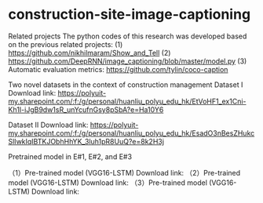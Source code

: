 # construction-site-image-captioning
Related projects
The python codes of this research was developed based on the previous related projects:
(1) https://github.com/nikhilmaram/Show_and_Tell
(2) https://github.com/DeepRNN/image_captioning/blob/master/model.py
(3) Automatic evaluation metrics: https://github.com/tylin/coco-caption

Two novel datasets in the context of construction management
Dataset I Download link: https://polyuit-my.sharepoint.com/:f:/g/personal/huanliu_polyu_edu_hk/EtVoHF1_ex1Cni-Kh1I-iJgB9dw1sR_unYcufnGsy8pSbA?e=Ha10Y6

Dataset II Download link: https://polyuit-my.sharepoint.com/:f:/g/personal/huanliu_polyu_edu_hk/EsadO3nBesZHukcSlIwkIqIBTKJObhHhYK_3luh1pR8UuQ?e=8k2H3j

Pretrained model in E#1, E#2, and E#3

（1）Pre-trained model (VGG16-LSTM) Download link: 
（2）Pre-trained model (VGG16-LSTM) Download link: 
（3）Pre-trained model (VGG16-LSTM) Download link: 
